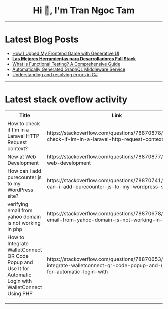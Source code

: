 <h1 align="center">Hi 👋, I'm Tran Ngoc Tam</h1>

---

# Latest Blog Posts 
<!-- BLOG-POST-LIST:START -->
- [How I Upped My Frontend Game with Generative UI](https://dev.to/copilotkit/how-i-upped-my-frontend-game-with-generative-ui-4fhc)
- [**Las Mejores Herramientas para Desarrolladores Full Stack**](https://dev.to/orlidev/las-mejores-herramientas-para-desarrolladores-full-stack-1lf6)
- [What is Functional Testing? A Comprehensive Guide](https://dev.to/keploy/what-is-functional-testing-a-comprehensive-guide-4cbo)
- [Automatically Generated GraphQL Middleware Service](https://dev.to/niek_dewit_6d1cfcfeaff6a/automatically-generated-graphql-middleware-service-37d5)
- [Understanding and resolving errors in C#](https://dev.to/hossien014/understanding-and-resolving-errors-in-c-3hcn)
<!-- BLOG-POST-LIST:END -->

---

# Latest stack oveflow activity
<table>
  <tr><th>Title</th><th>Link</th></tr>
  <!-- STACKOVERFLOW:START --><tr><td>How to check if I&#39;m in a Laravel HTTP Request context?</td><td>https://stackoverflow.com/questions/78870878/how-to-check-if-im-in-a-laravel-http-request-context</td></tr><tr><td>New at Web Development</td><td>https://stackoverflow.com/questions/78870877/new-at-web-development</td></tr><tr><td>How can I add purecounter.js to my WordPress site?</td><td>https://stackoverflow.com/questions/78870741/how-can-i-add-purecounter-js-to-my-wordpress-site</td></tr><tr><td>verifying email from yahoo domain is not working in php</td><td>https://stackoverflow.com/questions/78870678/verifying-email-from-yahoo-domain-is-not-working-in-php</td></tr><tr><td>How to Integrate WalletConnect QR Code Popup and Use It for Automatic Login with WalletConnect Using PHP</td><td>https://stackoverflow.com/questions/78870653/how-to-integrate-walletconnect-qr-code-popup-and-use-it-for-automatic-login-with</td></tr><!-- STACKOVERFLOW:END -->
</table>

---


